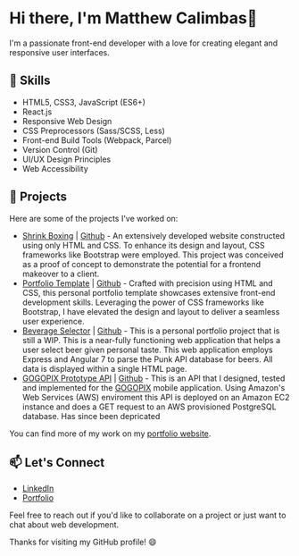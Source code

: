 # Hi there, I'm Matthew Calimbas👋

I'm a passionate front-end developer with a love for creating elegant and responsive user interfaces. 

## 💼 Skills

- HTML5, CSS3, JavaScript (ES6+)
- React.js
- Responsive Web Design
- CSS Preprocessors (Sass/SCSS, Less)
- Front-end Build Tools (Webpack, Parcel)
- Version Control (Git)
- UI/UX Design Principles
- Web Accessibility

## 🚀 Projects

Here are some of the projects I've worked on:

- [Shrink Boxing](https://mattycalimbas.github.io/fatboyshrinkboxing/) | [Github](https://github.com/MattyCalimbas/fatboyshrinkboxing) - An extensively developed website constructed using only HTML and CSS. To enhance its design and layout, CSS frameworks like Bootstrap were employed. This project was conceived as a proof of concept to demonstrate the potential for a frontend makeover to a client.
- [Portfolio Template](https://github.com/MattyCalimbas/portfolio) | [Github](https://github.com/MattyCalimbas/portfolio) - Crafted with precision using HTML and CSS, this personal portfolio template showcases extensive front-end development skills. Leveraging the power of CSS frameworks like Bootstrap, I have elevated the design and layout to deliver a seamless user experience. 
- [Beverage Selector](https://beerselector-production.up.railway.app/) | [Github](https://github.com/MattyCalimbas/beer_selector) - This is a personal portfolio project that is still a WIP. This is a near-fully functioning web application that helps a user select beer given personal taste. This web application employs Express and Angular 7 to parse the Punk API database for beers. All data is displayed within a single HTML page.
- [GOGOPIX Prototype API](https://github.com/MattyCalimbas/gogopixApi) | [Github](https://github.com/MattyCalimbas/gogopixApi) - This is an API that I designed, tested and implemented for the [GOGOPIX](https://gogopix.co/) mobile application. Using Amazon's Web Services (AWS) enviroment this API is deployed on an Amazon EC2 instance and does a GET request to an AWS provisioned PostgreSQL database. Has since been depricated

  
You can find more of my work on my [portfolio website](https://www.mattcalimbas.com/).


## 📫 Let's Connect

- [LinkedIn](https://www.linkedin.com/in/matthew-calimbas/)
- [Portfolio](https://www.mattcalimbas.com/)

Feel free to reach out if you'd like to collaborate on a project or just want to chat about web development. 

Thanks for visiting my GitHub profile! 😄
